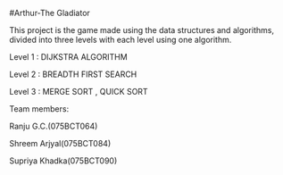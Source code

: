 #Arthur-The Gladiator

This project is the game made using the data structures and algorithms, divided into three levels with each level using one algorithm.


Level 1 : DIJKSTRA ALGORITHM

Level 2 : BREADTH FIRST SEARCH

Level 3 : MERGE SORT , QUICK SORT

Team members:

Ranju G.C.(075BCT064)

Shreem Arjyal(075BCT084)

Supriya Khadka(075BCT090)
